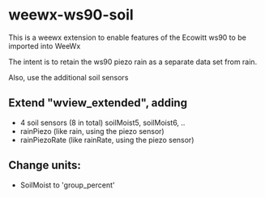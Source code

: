 # weewx-ws90-soil

This is a weewx extension to enable features of the Ecowitt ws90 to be imported into WeeWx

The intent is to retain the ws90 piezo rain as a separate data set from rain.

Also, use the additional soil sensors

## Extend "wview_extended", adding 
* 4 soil sensors (8 in total) soilMoist5, soilMoist6, ..
* rainPiezo (like rain, using the piezo sensor)
* rainPiezoRate (like rainRate, using the piezo sensor)

## Change units:
* SoilMoist to 'group_percent'

